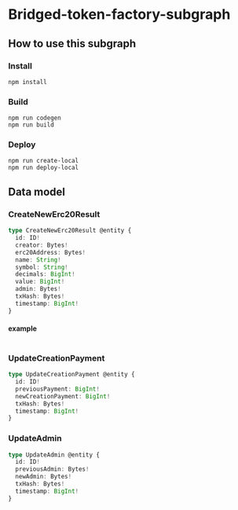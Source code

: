 # Bridged-token-factory-subgraph

## How to use this subgraph
### Install

```
npm install
```

### Build

```
npm run codegen
npm run build
```

### Deploy
```
npm run create-local
npm run deploy-local
```

## Data model

### CreateNewErc20Result
```ts
type CreateNewErc20Result @entity {
  id: ID!
  creator: Bytes!
  erc20Address: Bytes!
  name: String!
  symbol: String!
  decimals: BigInt!
  value: BigInt!
  admin: Bytes!
  txHash: Bytes!
  timestamp: BigInt!
}
```
#### example
```ts
```

### UpdateCreationPayment
```ts
type UpdateCreationPayment @entity {
  id: ID!
  previousPayment: BigInt!
  newCreationPayment: BigInt!
  txHash: Bytes!
  timestamp: BigInt!
}
```
### UpdateAdmin
```ts
type UpdateAdmin @entity {
  id: ID!
  previousAdmin: Bytes!
  newAdmin: Bytes!
  txHash: Bytes!
  timestamp: BigInt!
}
```

